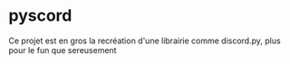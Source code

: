 # pyscord
Ce projet est en gros la recréation d'une librairie comme discord.py, plus pour le fun que sereusement

